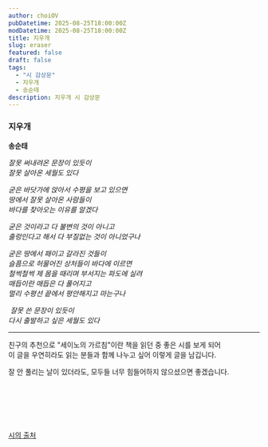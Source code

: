 ```yaml
---
author: choiOV
pubDatetime: 2025-08-25T18:00:00Z
modDatetime: 2025-08-25T18:00:00Z
title: 지우개
slug: eraser
featured: false
draft: false
tags:
  - "시 감상문"
  - 지우개
  - 송순태
description: 지우개 시 감상문
---
```


### 지우개

**송순태**

_잘못 써내려온 문장이 있듯이_ <br>
_잘못 살아온 세월도 있다_ <br>

_굳은 바닷가에 앉아서 수평을 보고 있으면_ <br>
_땅에서 잘못 살아온 사람들이_ <br>
_바다를 찾아오는 이유를 알겠다_ <br>

_굳은 것이라고 다 불변의 것이 아니고_ <br>
_출렁인다고 해서 다 부질없는 것이 아니었구나_ <br>

_굳은 땅에서 패이고 갈라진 것들이_ <br>
_슬픔으로 허물어진 상처들이 바다에 이르면_ <br>
_철썩철썩 제 몸을 때리며 부서지는 파도에 실려_ <br>
_매듭이란 매듭은 다 풀어지고_ <br>
_멀리 수평선 끝에서 평안해지고 마는구나_ <br>

​
_잘못 쓴 문장이 있듯이_ <br>
_다시 출발하고 싶은 세월도 있다_

---

친구의 추천으로 "세이노의 가르침"이란 책을 읽던 중 좋은 시를 보게 되어 <br>
이 글을 우연히라도 읽는 분들과 함께 나누고 싶어 이렇게 글을 남깁니다.

잘 안 풀리는 날이 있더라도, 모두들 너무 힘들어하지 않으셨으면 좋겠습니다.

​

​

​

<a href="https://m.blog.naver.com/eternal0824/223280635399" target="_blank" >시의 출처</a>
